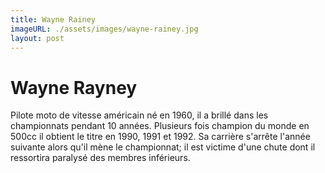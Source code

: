 ```yaml
---
title: Wayne Rainey
imageURL: ./assets/images/wayne-rainey.jpg
layout: post
---
```

# Wayne Rayney
Pilote moto de vitesse américain né en 1960, il a brillé dans les championnats pendant 10 années.
Plusieurs fois champion du monde en 500cc il obtient le titre en 1990, 1991 et 1992.
Sa carrière s'arrête l'année suivante alors qu'il mène le championnat; 
il est victime d'une chute dont il ressortira paralysé des membres inférieurs.
